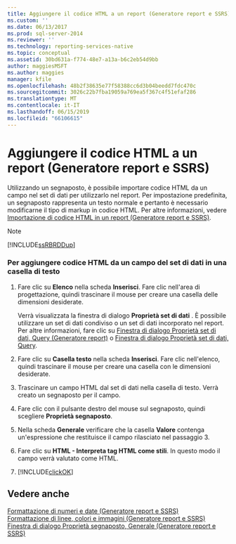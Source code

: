 ```yaml
---
title: Aggiungere il codice HTML a un report (Generatore report e SSRS) | Microsoft Docs
ms.custom: ''
ms.date: 06/13/2017
ms.prod: sql-server-2014
ms.reviewer: ''
ms.technology: reporting-services-native
ms.topic: conceptual
ms.assetid: 30bd631a-f774-48e7-a13a-b6c2eb54d9bb
author: maggiesMSFT
ms.author: maggies
manager: kfile
ms.openlocfilehash: 48b2f38635e77f58388cc6d3b04beedd7fdc470c
ms.sourcegitcommit: 3026c22b7fba19059a769ea5f367c4f51efaf286
ms.translationtype: MT
ms.contentlocale: it-IT
ms.lasthandoff: 06/15/2019
ms.locfileid: "66106615"
---
```

# <a name="add-html-into-a-report-report-builder-and-ssrs"></a>Aggiungere il codice HTML a un report (Generatore report e SSRS)
  Utilizzando un segnaposto, è possibile importare codice HTML da un campo nel set di dati per utilizzarlo nel report. Per impostazione predefinita, un segnaposto rappresenta un testo normale e pertanto è necessario modificarne il tipo di markup in codice HTML. Per altre informazioni, vedere [Importazione di codice HTML in un report &#40;Generatore report e SSRS&#41;](importing-html-into-a-report-report-builder-and-ssrs.md).  
  
> [!NOTE]  
>  [!INCLUDE[ssRBRDDup](../../includes/ssrbrddup-md.md)]  
  
### <a name="to-add-html-from-a-field-in-your-dataset-into-a-text-box"></a>Per aggiungere codice HTML da un campo del set di dati in una casella di testo  
  
1.  Fare clic su **Elenco** nella scheda **Inserisci**. Fare clic nell'area di progettazione, quindi trascinare il mouse per creare una casella delle dimensioni desiderate.  
  
     Verrà visualizzata la finestra di dialogo **Proprietà set di dati** . È possibile utilizzare un set di dati condiviso o un set di dati incorporato nel report. Per altre informazioni, fare clic su [Finestra di dialogo Proprietà set di dati, Query &#40;Generatore report&#41;](../report-data/dataset-properties-dialog-box-query-report-builder.md) o [Finestra di dialogo Proprietà set di dati, Query](../dataset-properties-dialog-box-query.md).  
  
2.  Fare clic su **Casella testo** nella scheda **Inserisci**. Fare clic nell'elenco, quindi trascinare il mouse per creare una casella con le dimensioni desiderate.  
  
3.  Trascinare un campo HTML dal set di dati nella casella di testo. Verrà creato un segnaposto per il campo.  
  
4.  Fare clic con il pulsante destro del mouse sul segnaposto, quindi scegliere **Proprietà segnaposto**.  
  
5.  Nella scheda **Generale** verificare che la casella **Valore** contenga un'espressione che restituisce il campo rilasciato nel passaggio 3.  
  
6.  Fare clic su **HTML - Interpreta tag HTML come stili**. In questo modo il campo verrà valutato come HTML.  
  
7.  [!INCLUDE[clickOK](../../includes/clickok-md.md)]  
  
## <a name="see-also"></a>Vedere anche  
 [Formattazione di numeri e date &#40;Generatore report e SSRS&#41;](formatting-numbers-and-dates-report-builder-and-ssrs.md)   
 [Formattazione di linee, colori e immagini &#40;Generatore report e SSRS&#41;](images-report-builder-and-ssrs.md)   
 [Finestra di dialogo Proprietà segnaposto, Generale &#40;Generatore report e SSRS&#41;](../placeholder-properties-dialog-box-general-report-builder-and-ssrs.md)  
  
  
